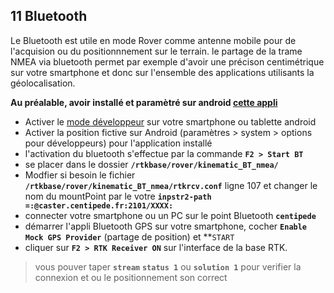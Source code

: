 
## 11 Bluetooth

Le Bluetooth est utile en mode Rover comme antenne mobile pour de l'acquision ou du positionnnement sur le terrain. le partage de la trame NMEA via bluetooth permet par exemple d'avoir une précison centimétrique sur votre smartphone et donc sur l'ensemble des applications utilisants la géolocalisation.

**Au préalable, avoir installé et paramètré sur android [cette appli](https://play.google.com/store/apps/details?id=googoo.android.btgps&hl=fr)**

* Activer le [mode développeur](https://www.androidpit.fr/comment-activer-options-developpeurs-android) sur votre smartphone ou tablette android
* Activer la position fictive sur Android (paramètres > system > options pour développeurs) pour l'application installé 
* l'activation du bluetooth s'effectue par la commande **```F2 > Start BT```** 
* se placer dans le dossier **```/rtkbase/rover/kinematic_BT_nmea/```**
* Modfier si besoin le fichier **```/rtkbase/rover/kinematic_BT_nmea/rtkrcv.conf```** ligne 107 et changer le nom du mountPoint par le votre **```inpstr2-path =:@caster.centipede.fr:2101/XXXX:```**
* connecter votre smartphone ou un PC sur le point Bluetooth **```centipede```**
* démarrer l'appli Bluetooth GPS sur votre smartphone, cocher **```Enable Mock GPS Provider```** (partage de position) et **```START```
* cliquer sur **```F2 > RTK Receiver ON```** sur l'interface de la base RTK.
> vous pouver taper **```stream```** **```status 1```** ou **```solution 1```** pour verifier la connexion et ou le positionnement son correct



